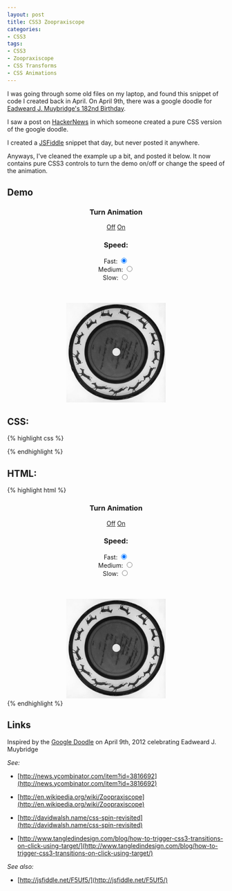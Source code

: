 ```yaml
--- 
layout: post
title: CSS3 Zoopraxiscope
categories:
- CSS3
tags: 
- CSS3
- Zoopraxiscope
- CSS Transforms
- CSS Animations
---
```

I was going through some old files on my laptop, and found this snippet of code I created back in
April.  On April 9th, there was a google doodle for
[Eadweard J. Muybridge's 182nd Birthday](http://www.google.com/doodles/eadweard-j-muybridges-182nd-birthday).

I saw a post on [HackerNews](http://news.ycombinator.com/item?id=3816692)
in which someone created a pure CSS version of the google doodle.

I created a [JSFiddle](http://jsfiddle.net/F5Uf5/) snippet that day, but never posted it anywhere.

Anyways, I've cleaned the example up a bit, and posted it below. It now contains pure CSS3 controls
to turn the demo on/off or change the speed of the animation.

## Demo ##

<style type="text/css" media="screen">
	img#zoopraxiscope {
		width:230px;
		height:230px;		
	}
	@-webkit-keyframes spin {
		from { -webkit-transform: rotate(0deg); }
		to { -webkit-transform: rotate(-360deg); }
	}
	@-moz-keyframes spin {
		from { -moz-transform: rotate(0deg); }
		to { -moz-transform: rotate(-360deg); }
	}
	@-ms-keyframes spin {
		from { -ms-transform: rotate(0deg); }
		to { -ms-transform: rotate(-360deg); }
	}
	a#animation-on:target~input[value=fast]:checked~img#zoopraxiscope {
		-webkit-animation: spin 230ms infinite linear; 
		-moz-animation: spin 230ms infinite linear; 
		-ms-animation: spin 230ms infinite linear; 
	}
	a#animation-on:target~input[value=medium]:checked~img#zoopraxiscope {
		-webkit-animation: spin 920ms infinite linear; 
		-moz-animation: spin 920ms infinite linear; 
		-ms-animation: spin 920ms infinite linear; 
	}
	a#animation-on:target~input[value=slow]:checked~img#zoopraxiscope {
		-webkit-animation: spin 2000ms infinite linear; 
		-moz-animation: spin 2000ms infinite linear; 
		-ms-animation: spin 2000ms infinite linear; 
	}
</style>

<form style="text-align:center">
	<h3>Turn Animation</h3>
	<a id="animation-off" href="#animation-off">Off</a>
	<a id="animation-on" href="#animation-on">On</a>
	<br />
	<h3>Speed:</h3>
	<label for="fast">Fast:</label>
	<input type="radio" name="speed" value="fast" checked="checked" />
	<br />
	<label for="medium">Medium:</label>
	<input type="radio" name="speed" value="medium" />
	<br />
	<label for="slow">Slow:</label>
	<input type="radio" name="speed" value="slow" />
	<div style="height:50px">&nbsp;</div>
	<img id="zoopraxiscope" src="/images/zoopraxiscope.jpg" />
</form>

## CSS: ##
{% highlight css %}
<style type="text/css" media="screen">
	img#zoopraxiscope {
		width:230px;
		height:230px;		
	}
	@-webkit-keyframes spin {
		from { -webkit-transform: rotate(0deg); }
		to { -webkit-transform: rotate(-360deg); }
	}
	@-moz-keyframes spin {
		from { -moz-transform: rotate(0deg); }
		to { -moz-transform: rotate(-360deg); }
	}
	@-ms-keyframes spin {
		from { -ms-transform: rotate(0deg); }
		to { -ms-transform: rotate(-360deg); }
	}
	a#animation-on:target~input[value=fast]:checked~img#zoopraxiscope {
		-webkit-animation: spin 230ms infinite linear; 
		-moz-animation: spin 230ms infinite linear; 
		-ms-animation: spin 230ms infinite linear; 
	}
	a#animation-on:target~input[value=medium]:checked~img#zoopraxiscope {
		-webkit-animation: spin 920ms infinite linear; 
		-moz-animation: spin 920ms infinite linear; 
		-ms-animation: spin 920ms infinite linear; 
	}
	a#animation-on:target~input[value=slow]:checked~img#zoopraxiscope {
		-webkit-animation: spin 2000ms infinite linear; 
		-moz-animation: spin 2000ms infinite linear; 
		-ms-animation: spin 2000ms infinite linear; 
	}
</style>
{% endhighlight %}

## HTML: ##
{% highlight html %}
<form style="text-align:center">
	<h3>Turn Animation</h3>
	<a id="animation-off" href="#animation-off">Off</a>
	<a id="animation-on" href="#animation-on">On</a>
	<br />
	<h3>Speed:</h3>
	<label for="fast">Fast:</label>
	<input type="radio" name="speed" value="fast" checked="checked" />
	<br />
	<label for="medium">Medium:</label>
	<input type="radio" name="speed" value="medium" />
	<br />
	<label for="slow">Slow:</label>
	<input type="radio" name="speed" value="slow" />
	<div style="height:50px">&nbsp;</div>
	<img id="zoopraxiscope" src="/images/zoopraxiscope.jpg" />
</form>
{% endhighlight %}


## Links ##

Inspired by the [Google Doodle](http://www.google.com/doodles/eadweard-j-muybridges-182nd-birthday)
on April 9th, 2012 celebrating Eadweard J. Muybridge

_See:_

- [http://news.ycombinator.com/item?id=3816692](http://news.ycombinator.com/item?id=3816692)

- [http://en.wikipedia.org/wiki/Zoopraxiscope](http://en.wikipedia.org/wiki/Zoopraxiscope)

- [http://davidwalsh.name/css-spin-revisited](http://davidwalsh.name/css-spin-revisited)

- [http://www.tangledindesign.com/blog/how-to-trigger-css3-transitions-on-click-using-target/](http://www.tangledindesign.com/blog/how-to-trigger-css3-transitions-on-click-using-target/)

_See also:_

- [http://jsfiddle.net/F5Uf5/](http://jsfiddle.net/F5Uf5/)

